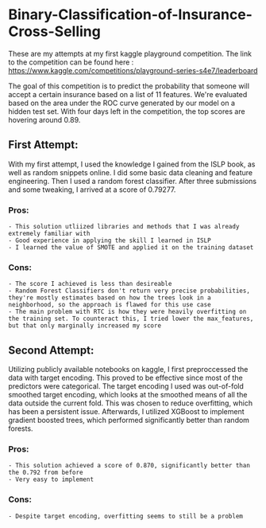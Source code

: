 # Binary-Classification-of-Insurance-Cross-Selling
These are my attempts at my first kaggle playground competition. The link to the competition can be found here : https://www.kaggle.com/competitions/playground-series-s4e7/leaderboard 

The goal of this competition is to predict the probability that someone will accept a certain insurance based on a list of 11 features. We're evaluated based on the area under the ROC curve generated by our model on a hidden test set. With four days left in the competition, the top scores are hovering around 0.89. 

## First Attempt: 
  With my first attempt, I used the knowledge I gained from the ISLP book, as well as random snippets online. I did some basic data cleaning and feature engineering. Then I used a random forest classifier. After three submissions and some tweaking, I arrived at a score of 0.79277. 
  ### Pros:
    - This solution utliized libraries and methods that I was already extremely familiar with
    - Good experience in applying the skill I learned in ISLP
    - I learned the value of SMOTE and applied it on the training dataset
  ### Cons:
    - The score I achieved is less than desireable
    - Random Forest Classifiers don't return very precise probabilities, they're mostly estimates based on how the trees look in a neighborhood, so the approach is flawed for this use case
    - The main problem with RTC is how they were heavily overfitting on the training set. To counteract this, I tried lower the max_features, but that only marginally increased my score
  
## Second Attempt:
  Utilizing publicly available notebooks on kaggle, I first preproccessed the data with target encoding. This proved to be effective since most of the predictors were categorical. The target encoding I used was out-of-fold smoothed target encoding, which looks at the smoothed means of all the data outside the current fold. This was chosen to reduce overfitting, which has been a persistent issue. Afterwards, I utilized XGBoost to implement gradient boosted trees, which performed significantly better than random forests.
  ### Pros:
    - This solution achieved a score of 0.870, significantly better than the 0.792 from before
    - Very easy to implement
  ### Cons:
    - Despite target encoding, overfitting seems to still be a problem
